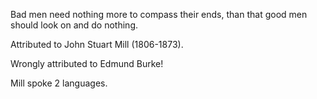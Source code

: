 Bad men need nothing more to compass their ends, than that good men should look on and do nothing.

Attributed to John Stuart Mill (1806-1873).

Wrongly attributed to Edmund Burke!

Mill spoke 2 languages.